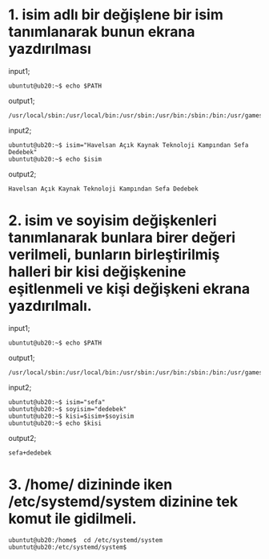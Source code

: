 # 1. isim adlı bir değişlene bir isim tanımlanarak bunun ekrana yazdırılması

input1;

```
ubuntut@ub20:~$ echo $PATH
```


output1;

```
/usr/local/sbin:/usr/local/bin:/usr/sbin:/usr/bin:/sbin:/bin:/usr/games:/usr/local/games:/snap/bin
```


input2;

```
ubuntut@ub20:~$ isim="Havelsan Açık Kaynak Teknoloji Kampından Sefa Dedebek"
ubuntut@ub20:~$ echo $isim
```


output2;

```
Havelsan Açık Kaynak Teknoloji Kampından Sefa Dedebek
```


# 2. isim ve soyisim değişkenleri tanımlanarak bunlara birer değeri verilmeli, bunların birleştirilmiş halleri bir kisi değişkenine eşitlenmeli ve kişi değişkeni ekrana yazdırılmalı.
 
 
input1;

```
ubuntut@ub20:~$ echo $PATH
```


output1;

```
/usr/local/sbin:/usr/local/bin:/usr/sbin:/usr/bin:/sbin:/bin:/usr/games:/usr/local/games:/snap/bin
```


input2;

```
ubuntut@ub20:~$ isim="sefa"
ubuntut@ub20:~$ soyisim="dedebek"
ubuntut@ub20:~$ kisi=$isim+$soyisim
ubuntut@ub20:~$ echo $kisi
```


output2;

```
sefa+dedebek
```
 
 

# 3. /home/ dizininde iken /etc/systemd/system dizinine tek komut ile gidilmeli.



```
ubuntut@ub20:/home$  cd /etc/systemd/system
ubuntut@ub20:/etc/systemd/system$
```